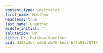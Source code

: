 ```yaml
---
content_type: instructor
first_name: Matthew
headless: true
last_name: Guenther
middle_initial: ''
salutation: Dr.
title: Dr. Matthew Guenther
uid: d358a2ea-cdb8-db76-8eaa-6f4a93e70717
---
```

